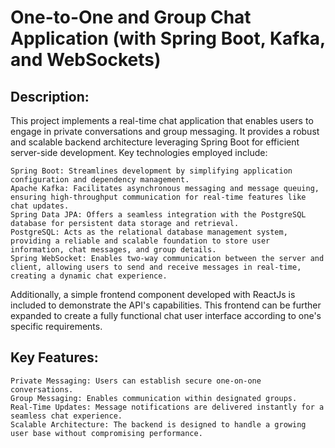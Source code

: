 # One-to-One and Group Chat Application (with Spring Boot, Kafka, and WebSockets)

## Description:

This project implements a real-time chat application that enables users to engage in private conversations and group messaging. It provides a robust and scalable backend architecture leveraging Spring Boot for efficient server-side development. Key technologies employed include:

    Spring Boot: Streamlines development by simplifying application configuration and dependency management.
    Apache Kafka: Facilitates asynchronous messaging and message queuing, ensuring high-throughput communication for real-time features like chat updates.
    Spring Data JPA: Offers a seamless integration with the PostgreSQL database for persistent data storage and retrieval.
    PostgreSQL: Acts as the relational database management system, providing a reliable and scalable foundation to store user information, chat messages, and group details.
    Spring WebSocket: Enables two-way communication between the server and client, allowing users to send and receive messages in real-time, creating a dynamic chat experience.

Additionally, a simple frontend component developed with ReactJs is included to demonstrate the API's capabilities. This frontend can be further expanded to create a fully functional chat user interface according to one's specific requirements.

## Key Features:

    Private Messaging: Users can establish secure one-on-one conversations.
    Group Messaging: Enables communication within designated groups.
    Real-Time Updates: Message notifications are delivered instantly for a seamless chat experience.
    Scalable Architecture: The backend is designed to handle a growing user base without compromising performance.

